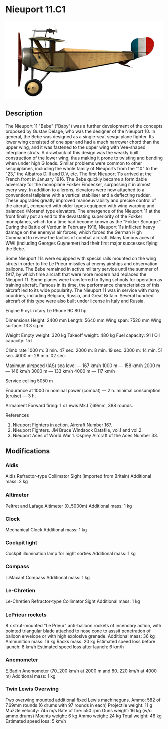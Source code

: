 # Nieuport 11.C1

![nieuport11](../images/nieuport11.png)

## Description

The Nieuport 11 "Bebe" ("Baby") was a further development of the concepts proposed by Gustav Delage, who was the designer of the Nieuport 10. In general, the Bebe was designed as a single-seat sesquiplane fighter. Its lower wing consisted of one spar and had a much narrower chord than the upper wing, and it was fastened to the upper wing with Vee-shaped interplane struts. A drawback of this design was the weakly built construction of the lower wing, thus making it prone to twisting and bending when under high G loads. Similar problems were common to other sesquiplanes, including the whole family of Nieuports from the "10" to the "23," the Albatros D.III and D.V, etc.
The first Nieuport 11s arrived at the French front in January 1916. The Bebe quickly became a formidable adversary for the monoplane Fokker Eindecker, surpassing it in almost every way. In addition to ailerons, elevators were now attached to a conventional tailplane with a vertical stabiliser and a deflecting rudder. These upgrades greatly improved manoeuvrability and precise control of the aircraft, compared with older types equipped with wing warping and balanced \Morane\ type elevators. The emergence of the Nieuport 11 at the front finally put an end to the devastating superiority of the Fokker monoplanes, which for a time had become known as the "Fokker Scourge." During the Battle of Verdun in February 1916, Nieuport 11s inflicted heavy damage on the enemy\s air forces, which forced the German High Command to review the tactics of combat aircraft. Many famous aces of WWI (including Georges Guynemer) had their first major successes flying the Bebe.

Some Nieuport 11s were equipped with special rails mounted on the wing struts in order to fire Le Prieur missiles at enemy airships and observation balloons. The Bebe remained in active military service until the summer of 1917, by which time aircraft that were more modern had replaced the Nieuport 11. Some planes were transferred to flying schools for operation as training aircraft. Famous in its time, the performance characteristics of this aircraft led to its wide popularity. The Nieuport 11 was in service with many countries, including Belgium, Russia, and Great Britain. Several hundred aircraft of this type were also built under license in Italy and Russia.

Engine
9 cyl. rotary Le Rhone 9C 80 hp

Dimensions
Height: 2400 mm
Length: 5640 mm
Wing span: 7520 mm
Wing surface: 13.3 sq.m

Weight
Empty weight: 320 kg
Takeoff weight: 480 kg
Fuel capacity: 91 l
Oil capacity: 15 l

Climb rate
1000 m:  3 min. 47 sec.
2000 m:  8 min. 19 sec.
3000 m: 14 min. 51 sec.
4000 m: 28 min. 02 sec.

Maximum airspeed (IAS)
sea level — 167 km/h
1000 m — 158 km/h
2000 m — 146 km/h
3000 m — 133 km/h
4000 m — 117 km/h

Service ceiling 5050 m

Endurance at 1000 m
nominal power (combat) — 2 h.
minimal consumption (cruise) — 3 h.

Armament
Forward firing: 1 х Lewis Mk.I 7,69mm, 388 rounds.

References
1) Nieuport Fighters in action. Aircraft Number 167.
2) Nieuport Fighters. JM Bruce Windsock Datafile, vol.1 and vol.2.
3) Nieuport Aces of World War 1. Osprey Aircraft of the Aces Number 33.

## Modifications


### Aldis

Aldis Refractor-type Collimator Sight (imported from Britain)
Additional mass: 2 kg


### Altimeter

Peltret and Lafage Altimeter (0..5000m)
Additional mass: 1 kg


### Clock

Mechanical Clock
Additional mass: 1 kg


### Cockpit light

Cockpit illumination lamp for night sorties
Additional mass: 1 kg


### Compass

L.Maxant Compass
Additional mass: 1 kg


### Le-Chretien

Le-Chretien Refractor-type Collimator Sight
Additional mass: 1 kg


### LePrieur rockets

8 x strut-mounted "Le Prieur" anti-balloon rockets of incendary action, with pointed triangular blade attached to nose cone to asssit penetration of balloon envelope or with high explosive grenade.
Additional mass: 36 kg
Ammunition mass: 16 kg
Racks mass: 20 kg
Estimated speed loss before launch: 8 km/h
Estimated speed loss after launch: 6 km/h

### Anemometer

E.Badin Anemometer (70..200 km/h at 2000 m and 80..220 km/h at 4000 m)
Additional mass: 1 kg
﻿

### Twin Lewis Overwing

Two overwing mounted additional fixed Lewis machineguns.
Ammo: 582 of 7.69mm rounds (6 drums with 97 rounds in each)
Projectile weight: 11 g
Muzzle velocity: 745 m/s
Rate of fire: 550 rpm
Guns weight: 16 kg (w/o ammo drums)
Mounts weight: 6 kg
Ammo weight: 24 kg
Total weight: 46 kg
Estimated speed loss: 5 km/h